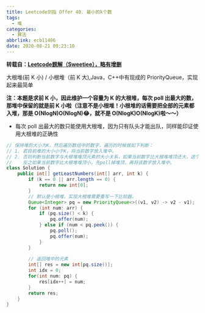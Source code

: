 ```yaml
---
title: Leetcode剑指 Offer 40. 最小的k个数
tags:
  - 堆
categories:
  - 算法
abbrlink: ecb11406
date: 2020-08-21 09:23:10
---
```


**转载自：[Leetcode题解（Sweetiee），略有增删](https://leetcode-cn.com/problems/zui-xiao-de-kge-shu-lcof/solution/3chong-jie-fa-miao-sha-topkkuai-pai-dui-er-cha-sou/)**

<!-- more -->

大根堆(前 K 小) / 小根堆（前 K 大),Java，C++中有现成的 PriorityQueue，实现起来最简单

**注：本题是求前 K 小，因此维护一个容量为 K 的大根堆，每次 poll 出最大的数，那堆中保留的就是前 K 小啦（注意不是小根堆！小根堆的话需要把全部的元素都入堆，那是 O(NlogN)O(NlogN)😂，就不是 O(NlogK)O(NlogK)啦～～）**

* 每次 poll 出最大的数只能使用大根堆，因为只有队头才能出队，同样能印证使用大根堆的正确性

```java
// 保持堆的大小为K，然后遍历数组中的数字，遍历的时候做如下判断：
// 1. 若目前堆的大小小于K，将当前数字放入堆中。
// 2. 否则判断当前数字与大根堆堆顶元素的大小关系，如果当前数字比大根堆堆顶还大，这个数就直接跳过；
//    反之如果当前数字比大根堆堆顶小，先poll掉堆顶，再将该数字放入堆中。
class Solution {
    public int[] getLeastNumbers(int[] arr, int k) {
        if (k == 0 || arr.length == 0) {
            return new int[0];
        }
        // 默认是小根堆，实现大根堆需要重写一下比较器。
        Queue<Integer> pq = new PriorityQueue<>((v1, v2) -> v2 - v1);
        for (int num: arr) {
            if (pq.size() < k) {
                pq.offer(num);
            } else if (num < pq.peek()) {
                pq.poll();
                pq.offer(num);
            }
        }
        
        // 返回堆中的元素
        int[] res = new int[pq.size()];
        int idx = 0;
        for(int num: pq) {
            res[idx++] = num;
        }
        return res;
    }
}
```

